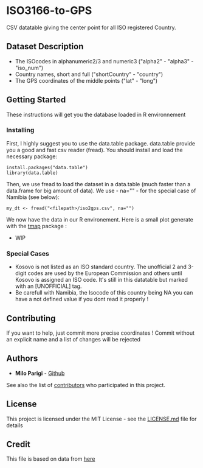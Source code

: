 # ISO3166-to-GPS
CSV datatable giving the center point for all ISO registered Country.

## Dataset Description 
* The ISOcodes in alphanumeric2/3 and numeric3 ("alpha2" - "alpha3" - "iso_num")
* Country names, short and full ("shortCountry" - "country")
* The GPS coordinates of the middle points ("lat" - "long")

## Getting Started

These instructions will get you the database loaded in R environnement

### Installing

First, I highly suggest you to use the data.table package. data.table provide you a good and fast csv reader (fread). You should install and load the necessary package:

```
install.packages("data.table")
library(data.table)
```

Then, we use fread to load the dataset in a data.table (much faster than a data.frame for big amount of data). We use - na="" - for the special case of Namibia (see below):

```
my_dt <- fread("<filepath>/iso2gps.csv", na="")
```

We now have the data in our R environement. Here is a small plot generate with the [tmap](https://github.com/mtennekes/tmap) package :

* WIP

### Special Cases

* Kosovo is not listed as an ISO standard country. The unofficial 2 and 3-digit codes are used by the European Commission and others until Kosovo is assigned an ISO code. It's still in this datatable but marked with an [UNOFFICIAL] tag.
* Be carefull with Namibia, the Isocode of this country being NA you can have a not defined value if you dont read it properly !

## Contributing

If you want to help, just commit more precise coordinates !
Commit without an explicit name and a list of changes will be rejected

## Authors

* **Milo Parigi** - [Github](https://github.com/MiloParigi)

See also the list of [contributors](https://github.com/your/project/contributors) who participated in this project.

## License

This project is licensed under the MIT License - see the [LICENSE.md](LICENSE.md) file for details

## Credit

This file is based on data from [here](http://www.arcgis.com/home/item.html?id=f4d8f9131fe6411f8da592208fbe5ddc)
